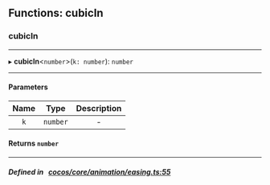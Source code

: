 ## Functions: cubicIn

### cubicIn


___
▸ **cubicIn**<`number`\>(`k: number`): `number`
___


#### Parameters

| Name | Type | Description |
| :------: | :------: | :------: |
| `k` | `number` | - |

#### Returns `number` 
___


##### Defined in &nbsp;   [cocos/core/animation/easing.ts:55](https://github.com/cocos-creator/engine/blob/c7bf6b8a9/cocos/core/animation/easing.ts#L55)&nbsp;
